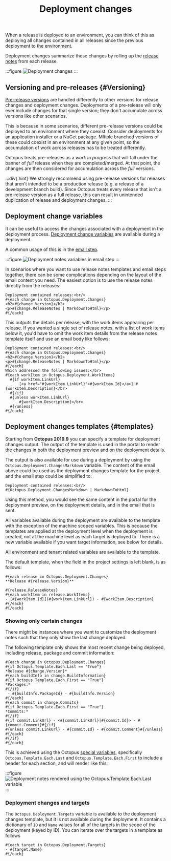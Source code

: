 ﻿---
layout: src/layouts/Default.astro
pubDate: 2023-01-01
modDate: 2024-05-20
title: Deployment changes
description: Summarize the changes in a deployment
navOrder: 130
---

When a release is deployed to an environment, you can think of this as deploying all changes contained in all releases since the previous deployment to the environment.

Deployment changes summarize these changes by rolling up the [release notes](/docs/releases/release-notes) from each release.  

:::figure
![Deployment changes](/docs/releases/images/deployment-notes.png)
:::

## Versioning and pre-releases  {#Versioning}

[Pre-release versions](/docs/packaging-applications/create-packages/versioning/#semver) are handled differently to other versions for release changes and deployment changes. Deployments of a pre-release will only ever include changes for that single version; they don't accumulate across versions like other scenarios.

This is because in some scenarios, different pre-release versions could be deployed to an environment where they coexist. Consider deployments for an application installer or a NuGet package. Mltiple branched versions of these could coexist in an environment at any given point, so the accumulation of work across releases has to be treated differently.

Octopus treats pre-releases as a *work in progress* that will fall under the banner of *full* release when they are completed/merged. At that point, the changes are then considered for accumulation across the *full* versions.

:::div{.hint}
We strongly recommend using pre-release versions for releases that aren't intended to be a production release (e.g. a release of a development branch build). Since Octopus treats every release that isn't a pre-release version as a full release, this can result in unintended duplication of release and deployment changes.
:::

## Deployment change variables

It can be useful to access the changes associated with a deployment in the deployment process.
[Deployment change variables](/docs/projects/variables/system-variables/#deployment-changes) are available during a deployment.

A common usage of this is in the [email step](/docs/projects/built-in-step-templates/email-notifications).  

:::figure
![Deployment notes variables in email step](/docs/releases/images/deployment-notes-email-step.png)
:::

In scenarios where you want to use release notes templates and email steps together, there can be some complications depending on the layout of the email content you need. The easiest option is to use the release notes directly from the releases:

```
Deployment contained releases:<br/>
#{each change in Octopus.Deployment.Changes}
<h2>#{change.Version}</h2>
<p>#{change.ReleaseNotes | MarkdownToHtml}</p>
#{/each}

```

This outputs the details per release, with the work items appearing per release. If you wanted a single set of release notes, with a list of work items below it, you'd have to omit the work item details from the release notes template itself and use an email body like follows:

```
Deployment contained releases:<br/>
#{each change in Octopus.Deployment.Changes}
<h2>#{change.Version}</h2>
<p>#{change.ReleaseNotes | MarkdownToHtml}</p>
#{/each}
Which addressed the following issues:</br>
#{each workItem in Octopus.Deployment.WorkItems}
  #{if workItem.LinkUrl}
      [<a href="#{workItem.LinkUrl}">#{workItem.Id}</a>] #{workItem.Description}</br>
  #{/if}
  #{unless workItem.LinkUrl}
      #{workItem.Description}</br>
  #{/unless}
#{/each}
```

## Deployment changes templates {#templates}

Starting from **Octopus 2019.9** you can specify a template for deployment changes output. The output of the template is used in the portal to render the changes in both the deployment preview and on the deployment details.

The output is also available for use during a deployment by using the `Octopus.Deployment.ChangesMarkdown` variable. The content of the email above could be used as the deployment changes template for the project, and the email step could be simplified to:

```
Deployment contained releases:<br/>
#{Octopus.Deployment.ChangesMarkdown | MarkdownToHtml}
```

Using this method, you would see the same content in the portal for the deployment preview, on the deployment details, and in the email that is sent.

All variables available during the deployment are available to the template with the exception of the machine scoped variables. This is because the templates are applied at the deployment level when the deployment is created, not at the machine level as each target is deployed to. There is a new variable available if you want target information, see below for details.

All environment and tenant related variables are available to the template.

The default template, when the field in the project settings is left blank, is as follows:

```
#{each release in Octopus.Deployment.Changes}
**Release #{release.Version}**

#{release.ReleaseNotes}
#{each workItem in release.WorkItems}
- [#{workItem.Id}](#{workItem.LinkUrl}) - #{workItem.Description}
#{/each}
#{/each}
```

### Showing only certain changes

There might be instances where you want to customize the deployment notes such that they only show the last change deployed. 

The following template only shows the most recent change being deployed, including release, package and commit information:

```
#{each change in Octopus.Deployment.Changes}
#{if Octopus.Template.Each.Last == "True"}
*Release #{change.Version}*
#{each buildInfo in change.BuildInformation}
#{if Octopus.Template.Each.First == "True"}
*Packages:*
#{/if}
 - #{buildInfo.PackageId} - #{buildInfo.Version}
#{/each}
#{each commit in change.Commits}
#{if Octopus.Template.Each.First == "True"}
*Commits:*
#{/if}
#{if commit.LinkUrl} - <#{commit.LinkUrl}|#{commit.Id}> - #{commit.Comment}#{/if}
#{unless commit.LinkUrl} - #{commit.Id} - #{commit.Comment}#{/unless}
#{/each}
#{/if}
#{/each}
```

This is achieved using the Octopus [special variables](https://octopus.com/docs/projects/variables/variable-substitutions#special-variables), specifically `Octopus.Template.Each.Last` and `Octopus.Template.Each.First` to include a header for each section, and will render like this:

:::figure
![Deployment notes rendered using the Octopus.Template.Each.Last variable](/docs/releases/images/deployment-notes-template-each-last-example.png)
:::

### Deployment changes and targets

The `Octopus.Deployment.Targets` variable is available to the deployment changes template, but it is not available during the deployment. It contains a dictionary of `ID` and `Name` values for all of the targets in the scope of the deployment (keyed by ID). You can iterate over the targets in a template as follows

```
#{each target in Octopus.Deployment.Targets}
- #{target.Name}
#{/each}
```

